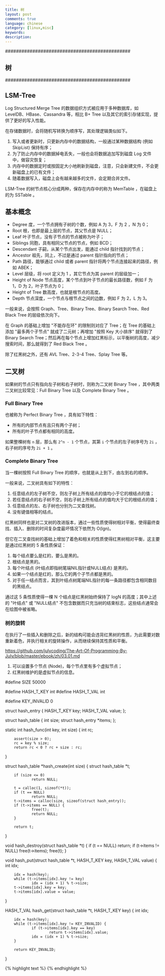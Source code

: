 ```yaml
---
title: 树
layout: post
comments: true
language: chinese
category: [linux,misc]
keywords:
description:
---
```



<!-- more -->



##############################################
## 树
##############################################

## LSM-Tree

Log Structured Merge Tree 的数据组织方式被应用于多种数据库，如 LevelDB、HBase、Cassandra 等，相比 B+ Tree 以及其它的索引存储实现，提供了更好的写入性能。

在存储数据时，会将随机写转换为顺序写，其处理逻辑类似如下。

1. 写入或者更新时，只更新内存中的数据结构，一般通过某种数据结构 (例如 SkipList) 保持有序；
2. 为了防止内存中的数据掉电丢失，一般也会将数据追加写到磁盘 Log 文件中，做容灾恢复；
3. 内存中的数据定时或按固定大小地刷新到磁盘，注意，只会新建文件，不会更新磁盘上的已有文件；
4. 随着数据写入，磁盘上会有越来越多的文件，会定期合并文件。

LSM-Tree 的树节点核心分成两种，保存在内存中的称为 MemTable ，在磁盘上的为 SSTable 。


## 基本概念

* Degree 度，一个节点拥有子树的个数，例如 A 为 3，F 为 2 ，N 为 0；
* Root 根，也即是最上层的节点，其父节点是 NULL；
* Leaf 叶子节点，没有子节点的节点被称为叶子；
* Siblings 同胞，具有相同父节点的节点，例如 BCD；
* Descendant 子嗣，从某个节点出发，能通过 child 指针找到的节点；
* Ancestor 祖先，同上，不过是通过 parent 指针指向的节点；
* Path 路径，能够通过 child 或者 parent 指针将两个节点连接起来的路径，例如 ABEK；
* Level 层级，将 root 定义为 1 ，其它节点为其 parent 的层级加一；
* Height of Node 节点高度，某个节点到叶子节点的最长路径数，例如 F 为 1，D 为 2，叶子节点为 0；
* Height of Tree 数高度，也就是根节点的高度。
* Depth 节点深度，一个节点与根节点之间的边数，例如 F 为 2，L 为 3。


一般来说，会按照 Graph、Tree、Binary Tree、Binary Search Tree、Red Black Tree 的层级依次向下。

在 Graph 的基础上增加 "不能存在环" 的限制则对应了 Tree；在 Tree 的基础上添加 "最多两个子节点" 就成了二元树；再增加 "按照 Key 大小排序" 就得到了 Binary Search Tree；然后再在每个节点上增加红黑标示，以平衡树的高度，减少搜索时间，那么就得到了 Red Black Tree 。

除了红黑树之外，还有 AVL Tree、2-3-4 Tree、Splay Tree 等。

## 二叉树

如果树的节点只有指向左子树和右子树时，则称为二叉树 Binary Tree ，其中两类二叉树比较常见：Full Binary Tree 以及 Complete Binary Tree 。

### Full Binary Tree

也被称为 Perfect Binary Tree ，具有如下特性：

* 所有的内部节点有且只有两个子树；
* 所有的叶子节点都有相同的高度。

如果整棵树有 `n` 层，那么有 `2^n - 1` 个节点，其第 `i` 个节点的左子树序号为 `2i` ，右子树的序号为 `2i + 1` 。

### Complete Binary Tree

当一棵树按照 Full Binary Tree 的顺序，也就是从上到下，由左到右的顺序。

一般来说，二叉树具有如下的特性：
1. 任意结点的左子树不空，则左子树上所有结点的值均小于它的根结点的值；
2. 若任意结点的右子树不空，则右子树上所有结点的值均大于它的根结点的值；
3. 任意结点的左、右子树也分别为二叉查找树。
4. 没有键值相等的结点。

红黑树同样也是对二叉树的改进版本，通过一些性质使得树相对平衡，使得最终查找、插入、删除的时间复杂度最坏情况下依然为 O(lgn)。

但它在二叉查找树的基础上增加了着色和相关的性质使得红黑树相对平衡，这主要是通过红黑树的 5 条性质保证：

1. 每个结点要么是红的，要么是黑的。
2. 根结点是黑的。
3. 每个叶结点 (叶结点即指树尾端NIL指针或NULL结点) 是黑的。
4. 如果一个结点是红的，那么它的两个子节点都是黑的。
5. 对于任一结点而言，其到叶结点树尾端NIL指针的每一条路径都包含相同数目的黑结点。

通过这 5 条性质使得一棵 N 个结点是红黑树始终保持了 logN 的高度；其中上述的 "叶结点" 或 "NULL结点" 不包含数据而只充当树的结束标志，这些结点通常会在绘图中被省略。

### 树的旋转

在执行了一些插入和删除之后，新的结构可能会违背红黑树的性质，为此需要对数重新着色，并执行相关的旋转操作，从而继续保持其性质和平衡。

https://github.com/julycoding/The-Art-Of-Programming-By-July/blob/master/ebook/zh/03.01.md

1. 可以设置多个节点 (Node)，每个节点里有多个虚拟节点；
2. 红黑树维护的是虚拟节点的信息。




#define SIZE 50000

#define HASH_T_KEY  int
#define HASH_T_VAL  int

#define KEY_INVALID 0

struct hash_entry {
        HASH_T_KEY key;
        HASH_T_VAL value;
};

struct hash_table {
        int size;
        struct hash_entry *items;
};

static int hash_func(int key, int size)
{
        int rc;

        assert(size > 0);
        rc = key % size;
        return rc < 0 ? rc + size : rc;
}

struct hash_table *hash_create(int size)
{
        struct hash_table *t;

        if (size <= 0)
                return NULL;

        t = calloc(1, sizeof(*t));
        if (t == NULL)
                return NULL;
        t->items = calloc(size, sizeof(struct hash_entry));
        if (t->items == NULL) {
                free(t);
                return NULL;
        }

        return t;
}

void hash_destroy(struct hash_table *t)
{
        if (t == NULL)
                return;
        if (t->items != NULL)
                free(t->items);
        free(t);
}

void hash_put(struct hash_table *t, HASH_T_KEY key, HASH_T_VAL value)
{
        int idx;

        idx = hash(key);
        while (t->items[idx].key != key)
                idx = (idx + 1) % t->size;
        t->items[idx].key = key;
        t->items[idx].value = value;
}

HASH_T_VAL hash_get(struct hash_table *t, HASH_T_KEY key)
{
        int idx;

        idx = hash(key);
        while (t->items[idx].key != KEY_INVALID) {
                if (t->items[idx].key == key)
                        return t->items[idx].value;
                idx = (idx + 1) % t->size;
        }

        return KEY_INVALID;
}




{% highlight text %}
{% endhighlight %}
